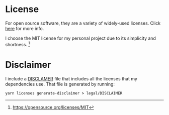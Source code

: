 # License

For open source software, they are a variety of widely-used licenses. Click [here](https://opensource.org) for more info.

I choose the MIT license for my personal project due to its simplicity and shortness. [^1]

# Disclaimer

I include a [DISCLAMER](/legal/DISCLAIMER) file that includes all the licenses that my dependencies use.
That file is generated by running:

`yarn licenses generate-disclaimer > legal/DISCLAIMER`

[^1]: https://opensource.org/licenses/MIT
